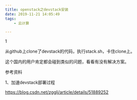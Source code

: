```yaml
---
title: openstack之devstack安装
date: 2019-11-21 14:05:49
tags:
	- 云计算

---
```


1

从github上clone了devstack的代码，执行stack.sh，卡住clone上。

这个国内的用户肯定都会碰到类似的问题，看看有没有解决方案。





参考资料

1、加速devstack部署过程

https://blog.csdn.net/zgglj/article/details/51889252